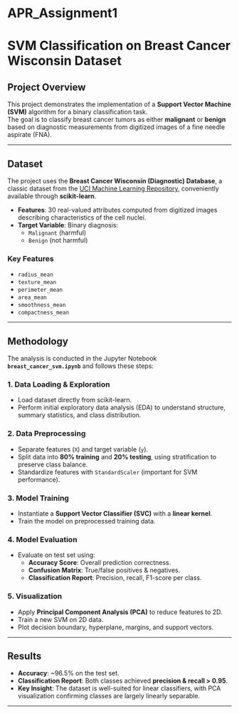 # APR_Assignment1
# SVM Classification on Breast Cancer Wisconsin Dataset

## Project Overview
This project demonstrates the implementation of a **Support Vector Machine (SVM)** algorithm for a binary classification task.  
The goal is to classify breast cancer tumors as either **malignant** or **benign** based on diagnostic measurements from digitized images of a fine needle aspirate (FNA).

---

## Dataset
The project uses the **Breast Cancer Wisconsin (Diagnostic) Database**, a classic dataset from the [UCI Machine Learning Repository](https://archive.ics.uci.edu/ml/datasets/Breast+Cancer+Wisconsin+(Diagnostic)), conveniently available through **scikit-learn**.

- **Features**: 30 real-valued attributes computed from digitized images describing characteristics of the cell nuclei.  
- **Target Variable**: Binary diagnosis:
  - `Malignant` (harmful)  
  - `Benign` (not harmful)

### Key Features
- `radius_mean`  
- `texture_mean`  
- `perimeter_mean`  
- `area_mean`  
- `smoothness_mean`  
- `compactness_mean`

---

## Methodology
The analysis is conducted in the Jupyter Notebook **`breast_cancer_svm.ipynb`** and follows these steps:

### 1. Data Loading & Exploration
- Load dataset directly from scikit-learn.  
- Perform initial exploratory data analysis (EDA) to understand structure, summary statistics, and class distribution.

### 2. Data Preprocessing
- Separate features (`X`) and target variable (`y`).  
- Split data into **80% training** and **20% testing**, using stratification to preserve class balance.  
- Standardize features with `StandardScaler` (important for SVM performance).

### 3. Model Training
- Instantiate a **Support Vector Classifier (SVC)** with a **linear kernel**.  
- Train the model on preprocessed training data.

### 4. Model Evaluation
- Evaluate on test set using:
  - **Accuracy Score**: Overall prediction correctness.  
  - **Confusion Matrix**: True/false positives & negatives.  
  - **Classification Report**: Precision, recall, F1-score per class.

### 5. Visualization
- Apply **Principal Component Analysis (PCA)** to reduce features to 2D.  
- Train a new SVM on 2D data.  
- Plot decision boundary, hyperplane, margins, and support vectors.

---

## Results
- **Accuracy**: ~96.5% on the test set.  
- **Classification Report**: Both classes achieved **precision & recall > 0.95**.  
- **Key Insight**: The dataset is well-suited for linear classifiers, with PCA visualization confirming classes are largely linearly separable.

---

